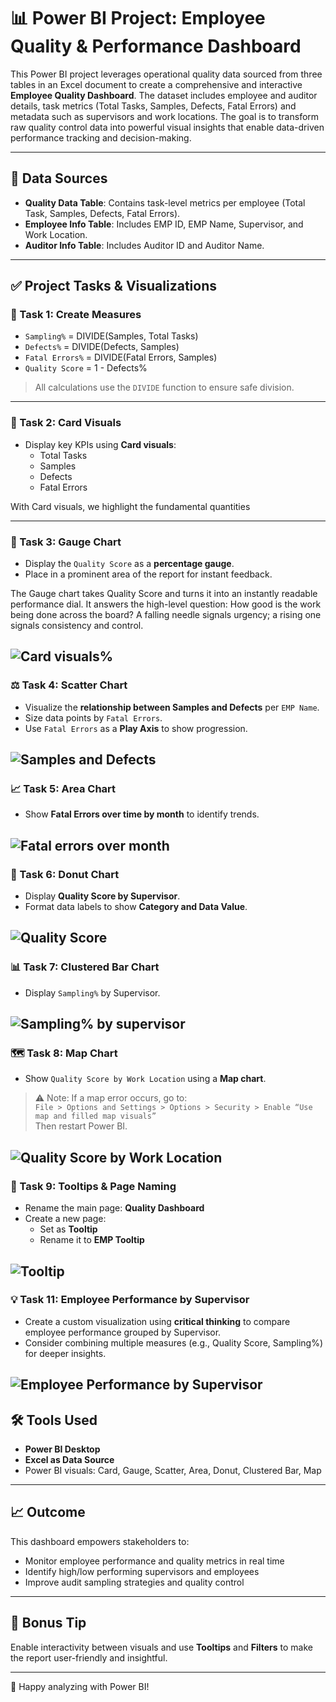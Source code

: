 
# 📊 Power BI Project: Employee Quality & Performance Dashboard

This Power BI project leverages operational quality data sourced from three tables in an Excel document to create a comprehensive and interactive **Employee Quality Dashboard**. The dataset includes employee and auditor details, task metrics (Total Tasks, Samples, Defects, Fatal Errors) and metadata such as supervisors and work locations. The goal is to transform raw quality control data into powerful visual insights that enable data-driven performance tracking and decision-making.

---

## 📁 Data Sources

- **Quality Data Table**: Contains task-level metrics per employee (Total Task, Samples, Defects, Fatal Errors).
- **Employee Info Table**: Includes EMP ID, EMP Name, Supervisor, and Work Location.
- **Auditor Info Table**: Includes Auditor ID and Auditor Name.

---

## ✅ Project Tasks & Visualizations

### 🔢 Task 1: Create Measures
- `Sampling%` = DIVIDE(Samples, Total Tasks)
- `Defects%` = DIVIDE(Defects, Samples)
- `Fatal Errors%` = DIVIDE(Fatal Errors, Samples)
- `Quality Score` = 1 - Defects%

> All calculations use the `DIVIDE` function to ensure safe division.

---

### 📇 Task 2: Card Visuals
- Display key KPIs using **Card visuals**:
  - Total Tasks
  - Samples
  - Defects
  - Fatal Errors
 
With Card visuals, we highlight the fundamental quantities

---

### 🎯 Task 3: Gauge Chart
- Display the `Quality Score` as a **percentage gauge**.
- Place in a prominent area of the report for instant feedback.

The Gauge chart takes Quality Score and turns it into an instantly readable performance dial.
It answers the high-level question: How good is the work being done across the board?
A falling needle signals urgency; a rising one signals consistency and control.

![Card visuals%](images_employ/image1.png)
---

### ⚖️ Task 4: Scatter Chart
- Visualize the **relationship between Samples and Defects** per `EMP Name`.
- Size data points by `Fatal Errors`.
- Use `Fatal Errors` as a **Play Axis** to show progression.

![Samples and Defects](images_employ/image2.png)
---

### 📈 Task 5: Area Chart
- Show **Fatal Errors over time by month** to identify trends.

![Fatal errors over month](images_employ/image3.png)
---

### 🍩 Task 6: Donut Chart
- Display **Quality Score by Supervisor**.
- Format data labels to show **Category and Data Value**.

![Quality Score](images_employ/image4.png)
---

### 📊 Task 7: Clustered Bar Chart
- Display `Sampling%` by Supervisor.

![Sampling% by supervisor](images_employ/image5.png)
---

### 🗺️ Task 8: Map Chart
- Show `Quality Score by Work Location` using a **Map chart**.

> ⚠️ Note: If a map error occurs, go to:  
`File > Options and Settings > Options > Security > Enable “Use map and filled map visuals”`  
Then restart Power BI.

![Quality Score by Work Location](images_employ/image6.png)
---

### 🧩 Task 9: Tooltips & Page Naming
- Rename the main page: **Quality Dashboard**
- Create a new page:
  - Set as **Tooltip**
  - Rename it to **EMP Tooltip**

![Tooltip](images_employ/image7.png)
---

### 💡 Task 11: Employee Performance by Supervisor
- Create a custom visualization using **critical thinking** to compare employee performance grouped by Supervisor.
- Consider combining multiple measures (e.g., Quality Score, Sampling%) for deeper insights.

![Employee Performance by Supervisor](images_employ/image8.png)
---

## 🛠️ Tools Used

- **Power BI Desktop**
- **Excel as Data Source**
- Power BI visuals: Card, Gauge, Scatter, Area, Donut, Clustered Bar, Map

---

## 📈 Outcome

This dashboard empowers stakeholders to:
- Monitor employee performance and quality metrics in real time
- Identify high/low performing supervisors and employees
- Improve audit sampling strategies and quality control

---

## 🧠 Bonus Tip
Enable interactivity between visuals and use **Tooltips** and **Filters** to make the report user-friendly and insightful.

---

🚀 Happy analyzing with Power BI!
